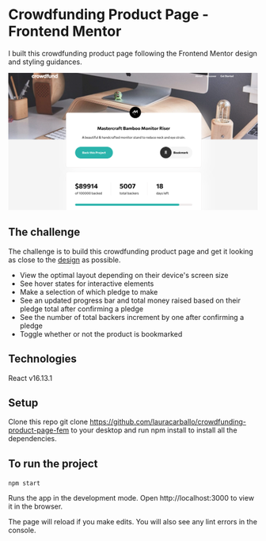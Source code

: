 # Crowdfunding Product Page - Frontend Mentor

I built this crowdfunding product page following the Frontend Mentor design and styling guidances.

![Crowdfunding-product-page](./public/images/crowdfunding-product-page-screenshot.png)

## The challenge

The challenge is to build this crowdfunding product page and get it looking as close to the [design](https://www.frontendmentor.io/challenges/crowdfunding-product-page-7uvcZe7ZR) as possible.

- View the optimal layout depending on their device's screen size
- See hover states for interactive elements
- Make a selection of which pledge to make
- See an updated progress bar and total money raised based on their pledge total after confirming a pledge
- See the number of total backers increment by one after confirming a pledge
- Toggle whether or not the product is bookmarked

## Technologies

React v16.13.1

## Setup

Clone this repo git clone https://github.com/lauracarballo/crowdfunding-product-page-fem to your desktop and run npm install to install all the dependencies.

## To run the project

`npm start`

Runs the app in the development mode. Open http://localhost:3000 to view it in the browser.

The page will reload if you make edits. You will also see any lint errors in the console.
